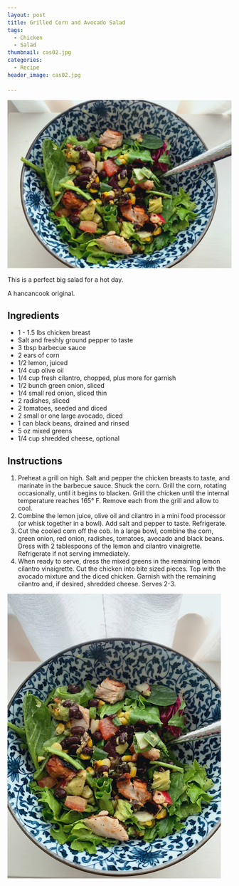 ```yaml
---
layout: post
title: Grilled Corn and Avocado Salad
tags:
  - Chicken
  - Salad
thumbnail: cas02.jpg
categories:
  - Recipe
header_image: cas02.jpg

---
```


![Image of Grilled Corn and Avocado Salad.](/upload/cas02.jpg)

This is a perfect big salad for a hot day.  
  

  
A hancancook original.

## Ingredients

- 1 - 1.5 lbs chicken breast
- Salt and freshly ground pepper to taste
- 3 tbsp barbecue sauce
- 2 ears of corn
- 1/2 lemon, juiced
- 1/4 cup olive oil
- 1/4 cup fresh cilantro, chopped, plus more for garnish
- 1/2 bunch green onion, sliced
- 1/4 small red onion, sliced thin
- 2 radishes, sliced
- 2 tomatoes, seeded and diced
- 2 small or one large avocado, diced
- 1 can black beans, drained and rinsed
- 5 oz mixed greens
- 1/4 cup shredded cheese, optional

## Instructions

1. Preheat a grill on high. Salt and pepper the chicken breasts to taste, and marinate in the barbecue sauce. Shuck the corn. Grill the corn, rotating occasionally, until it begins to blacken. Grill the chicken until the internal temperature reaches 165° F. Remove each from the grill and allow to cool. 
1. Combine the lemon juice, olive oil and cilantro in a mini food processor (or whisk together in a bowl). Add salt and pepper to taste. Refrigerate.
1. Cut the cooled corn off the cob. In a large bowl, combine the corn, green onion, red onion, radishes, tomatoes, avocado and black beans. Dress with 2 tablespoons of the lemon and cilantro vinaigrette. Refrigerate if not serving immediately.
1. When ready to serve, dress the mixed greens in the remaining lemon cilantro vinaigrette. Cut the chicken into bite sized pieces. Top with the avocado mixture and the diced chicken. Garnish with the remaining cilantro and, if desired, shredded cheese. Serves 2-3.





![Image of Grilled Corn and Avocado Salad.](/upload/cas01.jpg)